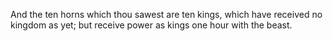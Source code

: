 And the ten horns which thou sawest are ten kings, which have received no kingdom as yet; but receive power as kings one hour with the beast.
